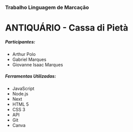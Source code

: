<h3>Trabalho Linguagem de Marcação</h3>

<h1>ANTIQUÁRIO - Cassa di Pietà</h1>


<h5>Participantes:</h5>
<ul>
  <li>Arthur Polo</li>
  <li>Gabriel Marques</li>
  <li>Giovanne Isaac Marques</li>
</ul>


<h5>Ferramentas Utilizadas:</h5>
<ul>
  <li>JavaScript</li>
  <li>Node.js</li>
  <li>Next</li>
  <li>HTML 5</li>
  <li>CSS 3</li>
  <li>API</li>
  <li>Git</li>
  <li>Canva</li>
</ul>
